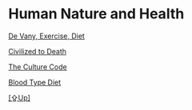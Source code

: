 # Human Nature and Health

[De Vany, Exercise, Diet](../../2010/04/devany.md)

[Civilized to Death](../../2019/12/civilized-to-death.md)

[The Culture Code](../../2014/06/the-culture-code.md)

[Blood Type Diet](../../2012/04/blood-type-diet.md)

[[⇪Up]](../..)

